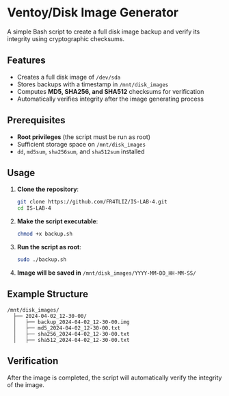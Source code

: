 # Ventoy/Disk Image Generator

A simple Bash script to create a full disk image backup and verify its integrity using cryptographic checksums.

## Features

- Creates a full disk image of `/dev/sda`
- Stores backups with a timestamp in `/mnt/disk_images`
- Computes **MD5, SHA256, and SHA512** checksums for verification
- Automatically verifies integrity after the image generating process

## Prerequisites

- **Root privileges** (the script must be run as root)
- Sufficient storage space on `/mnt/disk_images`
- `dd`, `md5sum`, `sha256sum`, and `sha512sum` installed

## Usage

1. **Clone the repository**:
   ```bash
   git clone https://github.com/FR4TLIZ/IS-LAB-4.git
   cd IS-LAB-4
   ```

2. **Make the script executable**:
   ```bash
   chmod +x backup.sh
   ```

3. **Run the script as root**:
   ```bash
   sudo ./backup.sh
   ```

4. **Image will be saved in** `/mnt/disk_images/YYYY-MM-DD_HH-MM-SS/`

## Example Structure

```
/mnt/disk_images/
  ├── 2024-04-02_12-30-00/
  │   ├── backup_2024-04-02_12-30-00.img
  │   ├── md5_2024-04-02_12-30-00.txt
  │   ├── sha256_2024-04-02_12-30-00.txt
  │   ├── sha512_2024-04-02_12-30-00.txt
```

## Verification

After the image is completed, the script will automatically verify the integrity of the image.
